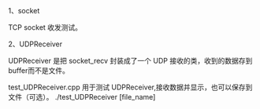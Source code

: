1、socket

TCP socket 收发测试。


2、UDPReceiver

UDPReceiver 是把 socket_recv 封装成了一个 UDP 接收的类，收到的数据存到buffer而不是文件。

test_UDPReceiver.cpp 用于测试 UDPReceiver,接收数据并显示，也可以保存到文件（可选）。 
./test_UDPReceiver <port> [file_name]

